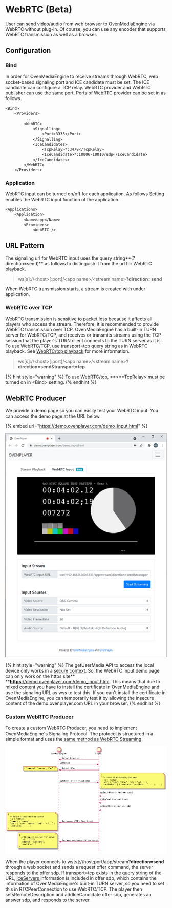 # WebRTC (Beta)

User can send video/audio from web browser to OvenMediaEngine via WebRTC without plug-in. Of course, you can use any encoder that supports WebRTC transmission as well as a browser.

## Configuration

### Bind

In order for OvenMediaEngine to receive streams through WebRTC, web socket-based signaling port and ICE candidate must be set. The ICE candidate can configure a TCP relay. WebRTC provider and WebRTC publisher can use the same port. Ports of WebRTC provider can be set in  as follows.

```markup
<Bind>
	<Providers>
		...
		<WebRTC>
			<Signalling>
				<Port>3333</Port>
			</Signalling>
			<IceCandidates>
				<TcpRelay>*:3478</TcpRelay>
				<IceCandidate>*:10006-10010/udp</IceCandidate>
			</IceCandidates>
		</WebRTC>
	</Providers>
```

### Application

WebRTC input can be turned on/off for each application. As follows Setting  enables the WebRTC input function of the application.

```markup
<Applications>
	<Application>
		<Name>app</Name>
		<Providers>
			<WebRTC />
```

## URL Pattern

The signaling url for WebRTC input uses the query string**(?direction=send)** as follows to distinguish it from the url for WebRTC playback.

> ws\[s]://\<host>\[:port]/\<app name>/\<stream name>**?direction=send**

When WebRTC transmission starts, a stream is created with  under  application.

### WebRTC over TCP

WebRTC transmission is sensitive to packet loss because it affects all players who access the stream. Therefore, it is recommended to provide WebRTC transmission over TCP. OvenMediaEngine has a built-in TURN server for WebRTC/TCP, and receives or transmits streams using the TCP session that the player's TURN client connects to the TURN server as it is. To use WebRTC/TCP, use transport=tcp query string as in WebRTC playback. See [WebRTC/tcp playback](../streaming/webrtc-publishing.md#webrtc-over-tcp) for more information.

> ws\[s]://\<host>\[:port]/\<app name>/\<stream name>**?direction=send\&transport=tcp**

{% hint style="warning" %}
To use WebRTC/tcp, **<**TcpRelay> must be turned on in \<Bind> setting.
{% endhint %}

## WebRTC Producer

We provide a demo page so you can easily test your WebRTC input. You can access the demo page at the URL below.&#x20;

{% embed url="https://demo.ovenplayer.com/demo_input.html" %}

![](<../.gitbook/assets/image (4).png>)

{% hint style="warning" %}
The getUserMedia API to access the local device only works in a [secure context](https://developer.mozilla.org/en-US/docs/Web/API/MediaDevices/getUserMedia#privacy\_and\_security). So, the WebRTC Input demo page can only work on the https site** **[**https**://demo.ovenplayer.com/demo\_input.html](https://demo.ovenplayer.com/demo\_input.html). This means that due to [mixed content](https://developer.mozilla.org/en-US/docs/Web/Security/Mixed\_content) you have to install the certificate in OvenMediaEngine and use the signaling URL as wss to test this. If you can't install the certificate in OvenMediaEngine, you can temporarily test it by allowing the insecure content of the demo.ovenplayer.com URL in your browser.
{% endhint %}

### Custom WebRTC Producer

To create a custom WebRTC Producer, you need to implement OvenMediaEngine's Signaling Protocol. The protocol is structured in a simple format and uses the[ same method as WebRTC Streaming](../streaming/webrtc-publishing.md#signalling-protocol).

![](<../.gitbook/assets/image (10).png>)

When the player connects to ws\[s]://host:port/app/stream?**direction=send** through a web socket and sends a request offer command, the server responds to the offer sdp. If transport=tcp exists in the query string of the URL, [iceServers ](https://developer.mozilla.org/en-US/docs/Web/API/RTCIceServer)information is included in offer sdp, which contains the information of OvenMediaEngine's built-in TURN server, so you need to set this in RTCPeerConnection to use WebRTC/TCP. The player then setsRemoteDescription and addIceCandidate offer sdp, generates an answer sdp, and responds to the server.
